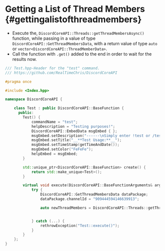 Getting a List of Thread Members {#gettingalistofthreadmembers}
============
- Execute the, `DiscordCoreAPI::Threads::getThreadMembersAsync()` function, while passing in a value of type `DiscordCoreAPI::GetThreadMembersData`, with a return value of type `auto` or `vector<DiscordCoreAPI::ThreadMemberData>`.
- Call the function with `.get()` added to the end in order to wait for the results now.

```cpp
/// Test.hpp-Header for the "test" command.
/// https://github.com/RealTimeChris/DiscordCoreAPI

#pragma once

#include <Index.hpp>

namespace DiscordCoreAPI {

	class Test : public DiscordCoreAPI::BaseFunction {
	  public:
		Test() {
			commandName = "test";
			helpDescription = "Testing purposes!";
			DiscordCoreAPI::EmbedData msgEmbed { };
			msgEmbed.setDescription("------\nSimply enter !test or /test!\n------");
			msgEmbed.setTitle("__**Test Usage:**__");
			msgEmbed.setTimeStamp(getTimeAndDate());
			msgEmbed.setColor("FeFeFe");
			helpEmbed = msgEmbed;
		}

		std::unique_ptr<DiscordCoreAPI::BaseFunction> create() {
			return std::make_unique<Test>();
		}

		virtual void execute(DiscordCoreAPI::BaseFunctionArguments& args) {
			try {
				DiscordCoreAPI::GetThreadMembersData dataPackage;
				dataPackage.channelId = "909444594146639913";

				auto newThreadMembers = DiscordCoreAPI::Threads::getThreadMembersAsync(dataPackage).get();


			} catch (...) {
				rethrowException("Test::execute()");
			}
		}
	};
}
```
